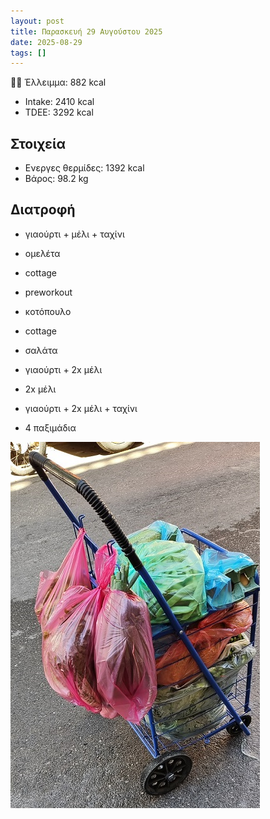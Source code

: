 ```yaml
---
layout: post
title: Παρασκευή 29 Αυγούστου 2025
date: 2025-08-29
tags: []
---
```


💪🏻 Έλλειμμα: <span class="green">882 kcal</span>

- Intake: 2410 kcal
- ΤDEE: 3292 kcal

## Στοιχεία

- Ενεργες θερμίδες: 1392 kcal
- Βάρος: 98.2 kg

## Διατροφή

- γιαούρτι + μέλι + ταχίνι

- ομελέτα
- cottage
- preworkout

- κοτόπουλο
- cottage
- σαλάτα
- γιαούρτι + 2x μέλι
- 2x μέλι

- γιαούρτι + 2x μέλι + ταχίνι
- 4 παξιμάδια



![pic](/pics/2025-08-29/01.jpg)
